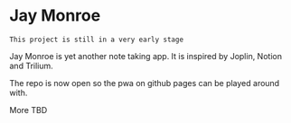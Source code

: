 # Jay Monroe

`This project is still in a very early stage`

Jay Monroe is yet another note taking app. It is inspired by Joplin, Notion and Trilium.

The repo is now open so the pwa on github pages can be played around with.

More TBD